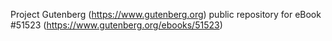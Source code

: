 Project Gutenberg (https://www.gutenberg.org) public repository for
eBook #51523 (https://www.gutenberg.org/ebooks/51523)
